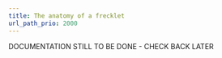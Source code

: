 ```yaml
---
title: The anatomy of a frecklet
url_path_prio: 2000
---
```


DOCUMENTATION STILL TO BE DONE - CHECK BACK LATER
